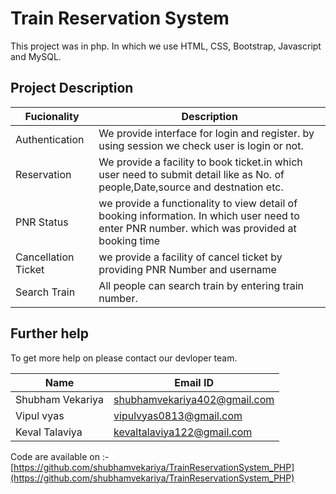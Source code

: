 # Train Reservation System

This project was in php. In which we use HTML, CSS, Bootstrap, Javascript and MySQL.

## Project Description

| Fucionality | Description |
| --- | --- |
| Authentication | We provide interface for login and register. by using session we check user is login or not. |
| Reservation | We provide a facility to book ticket.in which user need to submit detail like as No. of people,Date,source and destnation etc. |
| PNR Status | we provide a functionality to view detail of booking information. In which user need to enter PNR number. which was provided at booking time |
| Cancellation Ticket | we provide a facility of cancel ticket by providing PNR Number and username |
| Search Train | All people can search train by entering train number. |



## Further help

To get more help on please contact our devloper team.

| Name | Email ID |
| --- | --- |
| Shubham Vekariya | shubhamvekariya402@gmail.com |
| Vipul vyas | vipulvyas0813@gmail.com |
| Keval Talaviya | kevaltalaviya122@gmail.com |

Code are available on :- [https://github.com/shubhamvekariya/TrainReservationSystem_PHP](https://github.com/shubhamvekariya/TrainReservationSystem_PHP)
